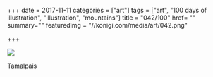 +++
date = 2017-11-11
categories = ["art"]
tags = ["art", "100 days of illustration", "illustration", "mountains"]
title = "042/100"
href= ""
summary=""
featuredimg = "//konigi.com/media/art/042.png"

+++

<img src="//konigi.com/media/art/042.png" />

Tamalpais
